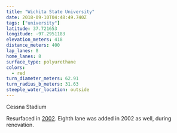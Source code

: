 ```yaml
---
title: "Wichita State University"
date: 2018-09-10T04:48:49.740Z
tags: ["university"]
latitude: 37.721653
longitude: -97.2951183
elevation_meters: 418
distance_meters: 400
lap_lanes: 8
home_lanes: 8
surface_type: polyurethane
colors: 
  - red
turn_diameter_meters: 62.91
turn_radius_b_meters: 31.63
steeple_water_location: outside
---
```

Cessna Stadium
<!--more-->

Resurfaced in [2002](https://web.archive.org/web/20060905091905/http://webs.wichita.edu/gs/cessnastadium.html). Eighth lane was added in 2002 as well, during renovation. 
